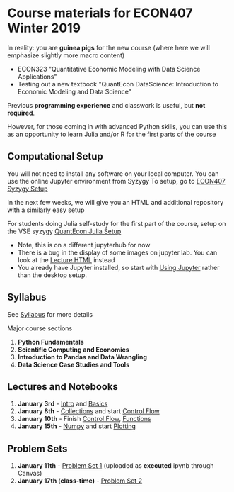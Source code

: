 # Course materials for ECON407 Winter 2019
In reality: you are **guinea pigs** for the new course (where here we will emphasize slightly more macro content)

* ECON323 "Quantitative Economic Modeling with Data Science Applications"
* Testing out a new textbook "QuantEcon DataScience: Introduction to Economic Modeling and Data Science"

Previous **programming experience** and classwork is useful, but **not required**.

However, for those coming in with advanced Python skills, you can use this as an opportunity to learn Julia and/or R for the first parts of the course

## Computational Setup

You will not need to install any software on your local computer.  You can use the online Jupyter environment from Syzygy
To setup, go to [ECON407 Syzygy Setup](https://ubc.syzygy.ca/jupyter/user-redirect/git-pull?repo=https://github.com/ubcecon/ECON407_2019&app=lab)

In the next few weeks, we will give you an HTML and additional repository with a similarly easy setup

For students doing Julia self-study for the first part of the course, setup on the VSE syzygy [QuantEcon Julia Setup](https://vse.syzygy.ca/jupyter/user-redirect/git-pull?repo=https://github.com/QuantEcon/lecture-jl-notebooks&app=lab)
 * Note, this is on a different jupyterhub for now
 * There is a bug in the display of some images on jupyter lab.  You can look at the [Lecture HTML](https://lectures.quantecon.org/jl/) instead 
 * You already have Jupyter installed, so start with [Using Jupyter](https://lectures.quantecon.org/jl/getting_started.html#Using-Jupyter) rather than the desktop setup.

## Syllabus
See [Syllabus](syllabus.md) for more details

Major course sections
1. **Python Fundamentals**
2. **Scientific Computing and Economics**
3. **Introduction to Pandas and Data Wrangling**
4. **Data Science Case Studies and Tools**

## Lectures and Notebooks
1. **January 3rd** - [Intro](https://nbviewer.jupyter.org/github/ubcecon/ECON407_2019/blob/master/intro.ipynb) and [Basics](https://nbviewer.jupyter.org/github/ubcecon/ECON407_2019/blob/master/basics.ipynb)
2. **January 8th** - [Collections](https://nbviewer.jupyter.org/github/ubcecon/ECON407_2019/blob/master/collections.ipynb) and start [Control Flow](https://nbviewer.jupyter.org/github/ubcecon/ECON407_2019/blob/master/control_flow.ipynb)
3. **January 10th** - Finish [Control Flow](https://nbviewer.jupyter.org/github/ubcecon/ECON407_2019/blob/master/control_flow.ipynb),  [Functions](https://nbviewer.jupyter.org/github/ubcecon/ECON407_2019/blob/master/functions.ipynb)
4. **January 15th** - [Numpy](https://nbviewer.jupyter.org/github/ubcecon/ECON407_2019/blob/master/scientific/numpy_arrays.ipynb) and start [Plotting](https://nbviewer.jupyter.org/github/ubcecon/ECON407_2019/blob/master/scientific/plotting.ipynb)


## Problem Sets
1. **January 11th** - [Problem Set 1](https://nbviewer.jupyter.org/github/ubcecon/ECON407_2019/blob/master/problem_sets/problem_set_1.ipynb) (uploaded as **executed** ipynb through Canvas)
2. **January 17th (class-time)** - [Problem Set 2](https://nbviewer.jupyter.org/github/ubcecon/ECON407_2019/blob/master/problem_sets/problem_set_2.ipynb)

